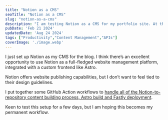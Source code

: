 ```yaml
---
title: "Notion as a CMS"
seoTitle: "Notion as a CMS"
slug: "notion-as-a-cms"
description: "I am testing Notion as a CMS for my portfolio site. At this time, only blog posts are controlled from Notion but I can expand to projects and other aspects."
pubDate: 'Feb 21 2024'
updatedDate: 'Aug 24 2024'
tags: ["Productivity","Content Management","APIs"]
coverImage: './image.webp'
---
```



I just set up Notion as my CMS for the blog. I think there’s an excellent opportunity to use Notion as a full-fledged website management platform, integrated with a custom frontend like Astro. 

Notion offers website publishing capabilities, but I don’t want to feel tied to their design guidelines.

I put together some GitHub Action workflows to [handle all of the Notion-to-repository content building process, Astro build and Fastly deployment](https://github.com/arunsathiya/portfolio/tree/8af82b79914f0aa1b493c27527372041359e60bd/.github/workflows). 

Keen to test this setup for a few days, but I am hoping this becomes my permanent workflow.
